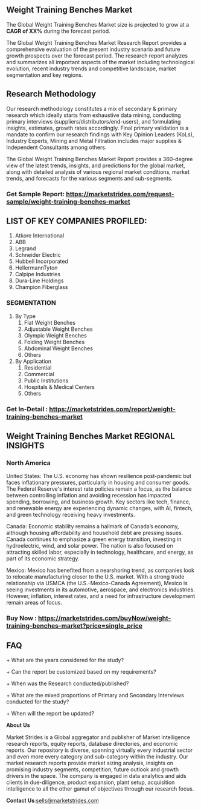 <h2>Weight Training Benches Market</h2>
<p>The Global Weight Training Benches Market size is projected to grow at a <strong>CAGR of XX%</strong> during the forecast period.</p>
<p>The Global Weight Training Benches Market Research Report provides a comprehensive evaluation of the present industry scenario and future growth prospects over the forecast period. The research report analyzes and summarizes all important aspects of the market including technological evolution, recent industry trends and competitive landscape, market segmentation and key regions.<img alt="" /></p>
<h2>Research Methodology</h2>
<p>Our research methodology constitutes a mix of secondary &amp; primary research which ideally starts from exhaustive data mining, conducting primary interviews (suppliers/distributors/end-users), and formulating insights, estimates, growth rates accordingly. Final primary validation is a mandate to confirm our research findings with Key Opinion Leaders (KoLs), Industry Experts, Mining and Metal Filtration includes major supplies &amp; Independent Consultants among others.</p>
<p>The Global Weight Training Benches Market Report provides a 360-degree view of the latest trends, insights, and predictions for the global market, along with detailed analysis of various regional market conditions, market trends, and forecasts for the various segments and sub-segments.</p>
<h3><strong>Get Sample Report: <a href="https://marketstrides.com/request-sample/weight-training-benches-market">https://marketstrides.com/request-sample/weight-training-benches-market</a></strong></h3>
<h2>LIST OF KEY COMPANIES PROFILED:</h2>
<ol>
<li>Atkore International</li>
<li>ABB</li>
<li>Legrand</li>
<li>Schneider Electric</li>
<li>Hubbell Incorporated</li>
<li>HellermannTyton</li>
<li>Calpipe Industries</li>
<li>Dura-Line Holdings</li>
<li>Champion Fiberglass</li>
</ol>
<h3>SEGMENTATION</h3>
<ol>
<li>By Type
<ol>
<li>Flat Weight Benches</li>
<li>Adjustable Weight Benches</li>
<li>Olympic Weight Benches</li>
<li>Folding Weight Benches</li>
<li>Abdominal Weight Benches</li>
<li>Others</li>
</ol>
</li>
<li>By Application
<ol>
<li>Residential</li>
<li>Commercial</li>
<li>Public Institutions</li>
<li>Hospitals &amp; Medical Centers</li>
<li>Others</li>
</ol>
</li>
</ol>
<h3><strong>Get In-Detail : <a href="https://marketstrides.com/report/weight-training-benches-market">https://marketstrides.com/report/weight-training-benches-market</a></strong></h3>
<h2>Weight Training Benches Market REGIONAL INSIGHTS</h2>
<h3>North America</h3>
<p>United States: The U.S. economy has shown resilience post-pandemic but faces inflationary pressures, particularly in housing and consumer goods. The Federal Reserve's interest rate policies remain a focus, as the balance between controlling inflation and avoiding recession has impacted spending, borrowing, and business growth. Key sectors like tech, finance, and renewable energy are experiencing dynamic changes, with AI, fintech, and green technology receiving heavy investments.</p>
<p>Canada: Economic stability remains a hallmark of Canada&rsquo;s economy, although housing affordability and household debt are pressing issues. Canada continues to emphasize a green energy transition, investing in hydroelectric, wind, and solar power. The nation is also focused on attracting skilled labor, especially in technology, healthcare, and energy, as part of its economic strategy.</p>
<p>Mexico: Mexico has benefited from a nearshoring trend, as companies look to relocate manufacturing closer to the U.S. market. With a strong trade relationship via USMCA (the U.S.-Mexico-Canada Agreement), Mexico is seeing investments in its automotive, aerospace, and electronics industries. However, inflation, interest rates, and a need for infrastructure development remain areas of focus.</p>
<h3><strong>Buy Now : <a href="https://marketstrides.com/buyNow/weight-training-benches-market?price=single_price">https://marketstrides.com/buyNow/weight-training-benches-market?price=single_price</a></strong></h3>
<h2>FAQ</h2>
<p>+ What are the years considered for the study?</p>
<p>+ Can the report be customized based on my requirements?</p>
<p>+ When was the Research conducted/published?</p>
<p>+ What are the mixed proportions of Primary and Secondary Interviews conducted for the study?</p>
<p>+ When will the report be updated?</p>
<p>𝐀𝐛𝐨𝐮𝐭 𝐔𝐬</p>
<p>Market Strides is a Global aggregator and publisher of Market intelligence research reports, equity reports, database directories, and economic reports. Our repository is diverse, spanning virtually every industrial sector and even more every category and sub-category within the industry. Our market research reports provide market sizing analysis, insights on promising industry segments, competition, future outlook and growth drivers in the space. The company is engaged in data analytics and aids clients in due-diligence, product expansion, plant setup, acquisition intelligence to all the other gamut of objectives through our research focus.</p>
<p>𝐂𝐨𝐧𝐭𝐚𝐜𝐭 𝐔𝐬:<a href="mailto:sells@marketstrides.com">sells@marketstrides.com</a></p>
